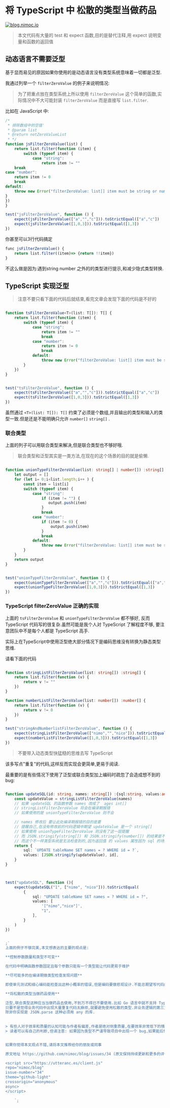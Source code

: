 <!-- !!!!!!!!!! 
This file is create by compile, do not edit this file 
!!! -->
# 将 TypeScript 中 松散的类型当做药品


[![blog.nimoc.io](http://blog.nimoc.io/notice/index.svg)](http://blog.nimoc.io/notice/index.html)

> 本文代码有大量的 test 和  expect 函数,目的是替代注释,用 expect 说明变量和函数的返回值


## 动态语言不需要泛型

基于显而易见的原因如果你使用的是动态语言没有类型系统意味着一切都是泛型.

我通过列举一个 `filterZeroValue` 的例子来说明情况:

> 为了把重点放在类型系统上所以使用 `filterZeroValue` 这个简单的函数,实际情况中不大可能封装 `filterZeroValue` 而是直接写 `list.filter`.  

比如在 JavaScript 中:

```ts
/*
 * 排除数组中的空值'
 * @param list
 * @return notZeroValueList
 * */
function jsFilterZeroValue(list) {
    return list.filter(function (item) {
        switch (typeof item) {
            case "string":
                return item != ""
    break
case "number":
    return item != 0
    break
default:
    throw new Error("filterZeroValue: list[] item must be string or number" )
}
})
}

test("jsFilterZeroValue", function () {
    expect(jsFilterZeroValue(["a","","c"])).toStrictEqual(["a","c"])
    expect(jsFilterZeroValue([1,0,3])).toStrictEqual([1,3])
})


```


你甚至可以3行代码搞定

```js
func jsFilterZeroValue() {
    return list.filter((item)=> {return !!item})
}
```

不这么做是因为:遇到string number 之外的的类型进行提示,和减少隐式类型转换.

## TypeScript 实现泛型

> 注意不要只看下面的代码后就结束,看完文章会发现下面的代码是不好的

```ts

function tsFilterZeroValue<T>(list: T[]): T[] {
    return list.filter(function (item) {
        switch (typeof item) {
            case "string":
                return item != ""
                break
            case "number":
                return item != 0
                break
            default:
                throw new Error("filterZeroValue: list[] item must be string or number")
        }
    })
}


test("tsFilterZeroValue", function () {
    expect(tsFilterZeroValue(["a","","c"])).toStrictEqual(["a","c"])
    expect(tsFilterZeroValue([1,0,3])).toStrictEqual([1,3])
})

```

虽然通过 `<T>(list: T[]): T[]` 约束了必须是个数组,并且输出的类型和输入的类型一致.但是还是不能明确只允许 `number[]` `string[]` .


### 联合类型

上面的列子可以用联合类型来解决,但是联合类型也不够好哦.

> 联合类型和泛型其实是一类方法,在现在的这个场景的目的就是偷懒.

```ts

function unionTypeFilterZeroValue(list: string[] | number[]) :string[] | number[] {
    let output = []
    for (let i= 0;i<list.length;i++ ) {
        const item = list[i]
        switch (typeof item) {
            case "string":
                if (item != "") {
                   output.push(item)
                }
                break
            case "number":
                if (item != 0) {
                    output.push(item)
                }
                break
            default:
                throw new Error("filterZeroValue: list[] item must be string or number")
        }
    }
    return output
}


test("unionTypeFilterZeroValue", function () {
    expect(unionTypeFilterZeroValue(["a","","c"])).toStrictEqual(["a","c"])
    expect(unionTypeFilterZeroValue([1,0,3])).toStrictEqual([1,3])
})


```


### TypeScript filterZeroValue 正确的实现

上面的 `tsFilterZeroValue` 和 `unionTypeFilterZeroValue` 都不够好,
反而 TypeScript 代码写的很复杂.虽然可能是我个人对 TypeScript 了解程度不够,
要注意团队中不是每个人都是 TypeScript 高手.

实际上在TypeScript中使用泛型绝大部分情况下是编码思维没有转换为静态类型思维.

请看下面的代码 

```ts

function stringListFilterZeroValue(list: string[]) :string[] {
    return list.filter(function (v) {
        return v != ""
    })
}

function numberListFilterZeroValue(list: number[]) :number[] {
    return list.filter(function (v) {
        return v != 0
    })
}

test("stringAndNumberlistFilterZeroValue", function () {
    expect(stringListFilterZeroValue(["nimo","","nico"])).toStrictEqual(["nimo","nico"])
    expect(numberListFilterZeroValue([1,0,3])).toStrictEqual([1,3])
})

```


> 不要带入动态类型快猛糙的思维去写 TypeScript

该多写点"重复"的代码,这样反而实现会更简单,更易于阅读.

最重要的是有些情况下使用了泛型或联合类型加上编码时疏忽了会造成想不到的bug:
 
```ts

function updateSQL(id: string, names: string[]) :{sql:string, values:any[]} {
    const updateValue = stringListFilterZeroValue(names)
    // 如果 updateSQL 的函数参数 names 改成了  ages int[]
    // stringListFilterZeroValue 将会在编译期报错
    // 如果使用的是 unionTypeFilterZeroValue 则不会

    // names 修改后 要让此处编译期报错的目的是要
    // 提醒自己,在没有修改前的代码逻辑中期望 updateValue 是一个 string[]
    // 如果使用 unionTypeFilterZeroValue 则没有了这一层提醒
    // 而 JSON.stringify(string[]) 和 JSON.stringify(number[]) 的结果是不一样的
    // 而这个不一样类型系统是无法检查到的,因为返回值 的 values 属性因为 sql 的场景导致就是 any[]
    return {
        sql: `UPDATE tableName SET names = ? WHERE id = ?`,
        values: [JSON.stringify(updateValue), id],
    }
}



test("updateSQL", function (){
    expect(updateSQL("1", ["nimo", "nico"])).toStrictEqual(
        {
            sql: "UPDATE tableName SET names = ? WHERE id = ?",
            values: [
                '["nimo","nico"]',
                "1",
            ],
        }
    )
})


;`
上面的例子不够完美,本文想表达的主要的观点是:

**控制参数数量和类型不可变**

在代码中明确函数参数固定且每个参数只能有一个类型能让代码更易于维护

**尽可能多的在编译期做类型检查发现问题**

即使单元测试和细心编码能检查出这种小概率的错误,但是编码要做悲观设计.不能总期望写代码的人状态在线

**将松散的类型当做药品使用**

泛型,联合类型这种应当当做药品去使用,不到万不得已不要使用.比如 Go 语言中就不支持 TypeScript 这种泛型,也照样构建了那么稳定的项目,
只要不是觉得业务代码中出现大量重复代码太麻烦,就要避免使用松散的类型.非业务逻辑的第三方封装代码,就必须让参数类型只能有一个. 
除非你实现是 JSON.parse 这种必须用 any 的库.
 
 
> 有些人对于效率和质量的认知可能与作者有偏差,作者是绝对侧重质量,在要效率非常低下的情况下才通过深思熟虑的才写一些"偷懒的代码".
> 读者可以有自己的判断,但请注意: 如果因为类型不严谨导致项目中出现一个 bug,如果能后悔你会愿意花十倍的时间去弥补写出更多类型严谨的代码.   


如果你觉得本文观点不错,请将本文推荐给你的朋友或同事

原文地址 https://github.com/nimoc/blog/issues/34 (原文保持持续更新和更多的评论) 

<script src="https://utteranc.es/client.js"
repo="nimoc/blog"
issue-number="34"
theme="github-light"
crossorigin="anonymous"
async>
</script>

    `;
```
